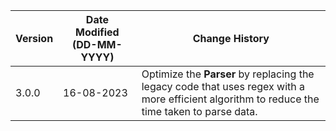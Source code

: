 | **Version** | **Date Modified (DD-MM-YYYY)** | **Change History**                          |
|-------------|--------------------------------|---------------------------------------------|
| 3.0.0       | 16-08-2023                     | Optimize the **Parser** by replacing the legacy code that uses regex with a more efficient algorithm to reduce the time taken to parse data. |
